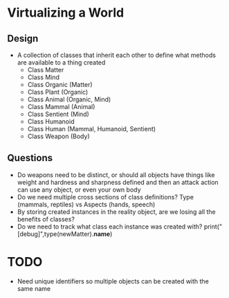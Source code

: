 #  Virtualizing a World

## Design
- A collection of classes that inherit each other to define what methods are available to a thing created
    - Class Matter
    - Class Mind
    - Class Organic (Matter)
    - Class Plant (Organic)
    - Class Animal (Organic, Mind)
    - Class Mammal (Animal)
    - Class Sentient (Mind)
    - Class Humanoid
    - Class Human (Mammal, Humanoid, Sentient)
    - Class Weapon (Body)

## Questions
- Do weapons need to be distinct, or should all objects have things like weight and hardness and sharpness defined and then an attack action can use any object, or even your own body
- Do we need multiple cross sections of class definitions? Type (mammals, reptiles) vs Aspects (hands, speech)
- By storing created instances in the reality object, are we losing all the benefits of classes?
- Do we need to track what class each instance was created with? print("[debug]",type(newMatter).__name__)

# TODO
- Need unique identifiers so multiple objects can be created with the same name
  